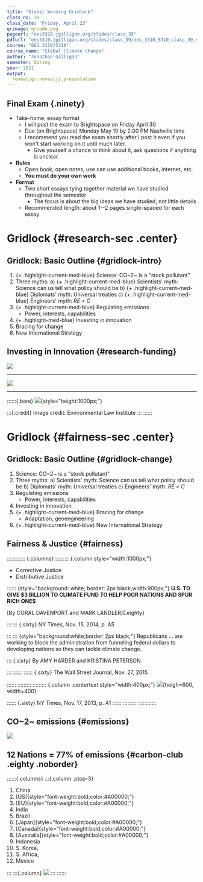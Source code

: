 ```yaml
---
title: "Global Warming Gridlock"
class_no: 39
class_date: "Friday, April 23"
qrimage: qrcode.png
pageurl: "ees3310.jgilligan.org/slides/class_39"
pdfurl: "ees3310.jgilligan.org/slides/class_39/ees_3310_5310_class_39_slides.pdf"
course: "EES 3310/5310"
course_name: "Global Climate Change"
author: "Jonathan Gilligan"
semester: Spring
year: 2021
output:
  revealjg::revealjs_presentation
---
```


## Final Exam {.ninety}

* Take-home, essay format
  * I will post the exam to Brightspace on Friday April 30
  * Due (on Brightspace) Monday May 10 by 2:00 PM Nashville time
  * I recommend you read the exam shortly after I post it even if 
    you won't start working on it until much later.
    * Give yourself a chance to think about it, ask questions if anything is
      unclear.
* **Rules**
  * Open book, open notes, use can use additional books, internet, etc.
  * **You must do your own work**
* **Format**
  * Two short essays tying together material we have studied throughout the 
    semester
    * The focus is about the big ideas we have studied, not little details
  * Recommended length: about 1--2 pages single-spaced for each essay

# Gridlock {#research-sec .center}

## Gridlock: Basic Outline {#gridlock-intro}

1. {+ .highlight-current-med-blue} Science: CO~2~ is a "stock pollutant"
2. Three myths:
   a) {+ .highlight-current-med-blue} Scientists' myth: Science can us tell 
      what policy should be
   b) {+ .highlight-current-med-blue} Diplomats' myth: Universal treaties
   c) {+ .highlight-current-med-blue} Engineers' myth: _RE_ < _C_
3. {+ .highlight-current-med-blue} Regulating emissions
   * Power, interests, capabilities
4. {+ .highlight-med-blue} Investing in innovation
5. Bracing for change
6. New International Strategy

## Investing in Innovation {#research-funding}
![](assets/fig/rd_budget-1.png)

------

![](assets/fig/eere_budget-1.png)

------

::::::{.bare}
![](assets/images/eli_subsidies.jpg){style="height:1000px;"}

:::{.credit}
Image credit: Environmental Law Institute
:::
::::::

# Gridlock {#fairness-sec .center}

## Gridlock: Basic Outline {#gridlock-change}

1. Science: CO~2~ is a "stock pollutant"
2. Three myths:
   a) Scientists' myth: Science can us tell what policy should be
   b) Diplomats' myth: Universal treaties
   c) Engineers' myth: _RE_ < _C_
3. Regulating emissions
   * Power, interests, capabilities
4. Investing in innovation
5. {+ .highlight-current-med-blue} Bracing for change
   * Adaptation, geoengineering
6. {+ .highlight-current-med-blue} New International Strategy

## Fairness & Justice {#fairness}

:::::::::::: {.columns}
::::::::: {.column style="width:1000px;"}
* Corrective Justice
* Distributive Justice

:::::: {style="background: white; border: 2px black;width:900px;"}
**U.S. TO GIVE $3 BILLION TO CLIMATE FUND
TO HELP POOR NATIONS AND SPUR RICH ONES**

[By CORAL DAVENPORT and MARK LANDLER]{.eighty}

:::
::: {.sixty}
NY Times, Nov. 15, 2014, p. A5

:::
::: {style="background:white;border: 2px black;"}
Republicans ... are working to block the administration from funneling 
federal dollars to developing nations so they can tackle climate change.

::: {.sixty}
By AMY HARDER
and KRISTINA PETERSON

:::
::::::
:::::: {.sixty}
The Wall Street Journal, Nov. 27, 2015

::::::
:::::::::
::::::::: {.column .centertext style="width:400px;"}
![](assets/images/nyt_clipping.png){heigh=600, width=400}

:::::: {.sixty}
NY Times, Nov. 17, 2013, p. A1
::::::
:::::::::
::::::::::::

## CO~2~ emissions {#emissions}

![](assets/fig/compare_emissions-1.png)

## 12 Nations = 77% of emissions {#carbon-club .eighty .noborder}

::::::{.columns}
:::{.column .ptop-3}

1. China
1. [US]{style="font-weight:bold;color:#A00000;"}
1. [EU]{style="font-weight:bold;color:#A00000;"}
1. India
1. Brazil
1. [Japan]{style="font-weight:bold;color:#A00000;"}
1. [Canada]{style="font-weight:bold;color:#A00000;"}
1. [Australia]{style="font-weight:bold;color:#A00000;"}
1. Indonesia
1. S. Korea, 
1. S. Africa, 
1. Mexico

:::
:::{.column}
![](assets/fig/gridlock-1.png)
:::
::::::
